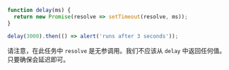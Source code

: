 ```js run
function delay(ms) {
  return new Promise(resolve => setTimeout(resolve, ms));
}

delay(3000).then(() => alert('runs after 3 seconds'));
```

请注意，在此任务中 `resolve` 是无参调用。我们不应该从 `delay` 中返回任何值。只要确保会延迟即可。

